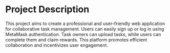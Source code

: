 # Project Description

This project aims to create a professional and user-friendly web application for collaborative task management. Users can easily sign up or log in using MetaMask authentication. Task owners can upload tasks, while users can complete them and claim rewards. This platform promotes efficient collaboration and incentivizes user engagement.
